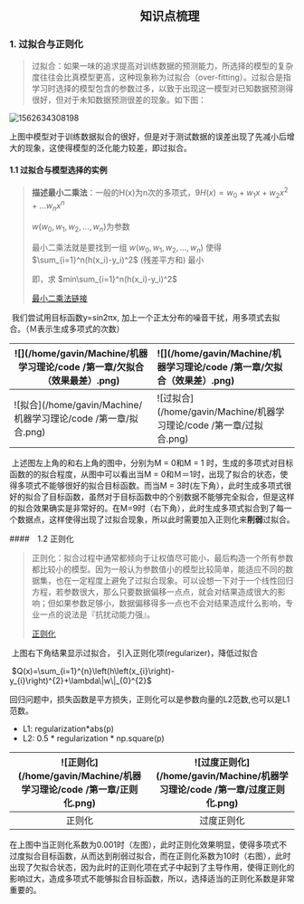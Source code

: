 



## 　　　　　　　　　　　知识点梳理

### 1. 过拟合与正则化

>过拟合：如果一味的追求提高对训练数据的预测能力，所选择的模型的复杂度往往会比真模型更高，这种现象称为过拟合（over-fitting）。过拟合是指学习时选择的模型包含的参数过多，以致于出现这一模型对已知数据预测得很好，但对于未知数据预测很差的现象。如下图：

![1562634308198](/home/gavin/.config/Typora/typora-user-images/1562634308198.png)

​	上图中模型对于训练数据拟合的很好，但是对于测试数据的误差出现了先减小后增大的现象，这使得模型的泛化能力较差，即过拟合。

#### 1.1 过拟合与模型选择的实例

>**描述最小二乘法**：一般的H(x)为n次的多项式，9$H(x)=w_0+w_1x+w_2x^2+...w_nx^n$
>
>$w(w_0,w_1,w_2,...,w_n)$为参数
>
>最小二乘法就是要找到一组 $w(w_0,w_1,w_2,...,w_n)$ 使得$\sum_{i=1}^n(h(x_i)-y_i)^2$ (残差平方和) 最小
>
>即，求 $min\sum_{i=1}^n(h(x_i)-y_i)^2$
>
>[最小二乘法链接](https://blog.csdn.net/ccnt_2012/article/details/81127117)

​		我们尝试用目标函数y=sin2πx, 加上一个正太分布的噪音干扰，用多项式去拟合。（Ｍ表示生成多项式的次数）

| ![](/home/gavin/Machine/机器学习理论/code /第一章/欠拟合（效果最差）.png) | ![](/home/gavin/Machine/机器学习理论/code /第一章/欠拟合（效果差）.png) |
| ------------------------------------------------------------ | :----------------------------------------------------------- |
| ![拟合](/home/gavin/Machine/机器学习理论/code /第一章/拟合.png) | ![过拟合](/home/gavin/Machine/机器学习理论/code /第一章/过拟合.png) |

​	上述图左上角的和右上角的图中，分别为M = 0和M = 1 时，生成的多项式对目标函数的的拟合程度，从图中可以看出当M = 0和Ｍ＝1时，出现了拟合的状态，使得多项式不能够很好的拟合目标函数。而当M = 3时(左下角），此时生成多项式很好的拟合了目标函数，虽然对于目标函数中的个别数据不能够完全拟合，但是这样的拟合效果确实是非常好的。在M=9时（右下角），此时生成多项式拟合到了每一个数据点，这样使得出现了过拟合现象，所以此时需要加入正则化来**削弱**过拟合。

####　1.2 正则化

>正则化：拟合过程中通常都倾向于让权值尽可能小，最后构造一个所有参数都比较小的模型。因为一般认为参数值小的模型比较简单，能适应不同的数据集，也在一定程度上避免了过拟合现象。可以设想一下对于一个线性回归方程，若参数很大，那么只要数据偏移一点点，就会对结果造成很大的影响；但如果参数足够小，数据偏移得多一点也不会对结果造成什么影响，专业一点的说法是『抗扰动能力强』。
>
>[正则化](https://blog.csdn.net/jinping_shi/article/details/52433975)

​	上图右下角结果显示过拟合， 引入正则化项(regularizer)，降低过拟合

​			$Q(x)=\sum_{i=1}^{n}\left(h\left(x_{i}\right)-y_{i}\right)^{2}+\lambda\|w\|_{0}^{2}$

​	回归问题中，损失函数是平方损失，正则化可以是参数向量的L2范数,也可以是L1范数。

- L1: regularization*abs(p)
- L2: 0.5 * regularization * np.square(p)

| ![正则化](/home/gavin/Machine/机器学习理论/code /第一章/正则化.png) | ![过度正则化](/home/gavin/Machine/机器学习理论/code /第一章/过度正则化.png) |
| :----------------------------------------------------------: | :----------------------------------------------------------: |
|                            正则化                            |                          过度正则化                          |

​	在上图中当正则化系数为0.001时（左图），此时正则化效果明显，使得多项式不过度拟合目标函数，从而达到削弱过拟合，而在正则化系数为10时（右图），此时出现了欠拟合状态，因为此时的正则化项在式子中起到了主导作用，使得正则化的影响过大，造成多项式不能够拟合目标函数，所以，选择适当的正则化系数是非常重要的。


